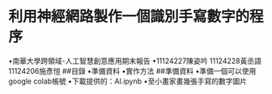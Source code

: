 # 利用神經網路製作一個識別手寫數字的程序
•南華大學跨領域-人工智慧創意應用期末報告
•11124227陳姿吟 11124228黃丞語 11124206施彥愷
##目錄
•準備資料
•實作方法
##準備資料
•準備一個可以使用google colab帳號
•下載提供的：AI.ipynb
•至小畫家畫幾張手寫的數字圖片



